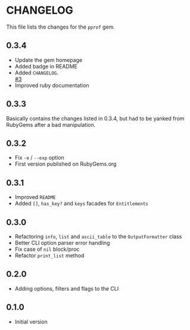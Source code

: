 # CHANGELOG

This file lists the changes for the `pprof` gem.

## 0.3.4

* Update the gem homepage
* Added badge in README
* Added `CHANGELOG`.  
[#3](https://github.com/AliSoftware/pprof/issues/3)
* Improved ruby documentation

## 0.3.3

Basically contains the changes listed in 0.3.4, but had to be yanked from RubyGems after a bad manipulation.

## 0.3.2

* Fix `-e` / `--exp` option
* First version published on RubyGems.org

## 0.3.1

* Improved `README`
* Added `[]`, `has_key?` and `keys` facades for `Entitlements`

## 0.3.0

* Refactoring `info`, `list` and `ascii_table` to the `OutputFormatter` class
* Better CLI option parser error handling
* Fix case of `nil` block/proc
* Refactor `print_list` method

## 0.2.0

* Adding options, filters and flags to the CLI

## 0.1.0

* Initial version
